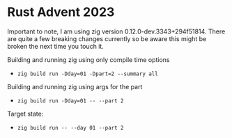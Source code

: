 # Rust Advent 2023

Important to note, I am using zig version 0.12.0-dev.3343+294f51814. There are quite a few breaking changes currently so be aware this might be broken the next time you touch it.

Building and running zig using only compile time options
- `zig build run -Dday=01 -Dpart=2 --summary all`

Building and running zig using args for the part
- `zig build run -Dday=01 -- --part 2`

Target state:
- `zig build run -- --day 01 --part 2`

